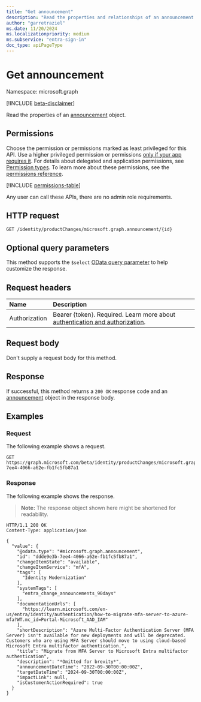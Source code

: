 ```yaml
---
title: "Get announcement"
description: "Read the properties and relationships of an announcement object."
author: "garretraziel"
ms.date: 11/20/2024
ms.localizationpriority: medium
ms.subservice: "entra-sign-in"
doc_type: apiPageType
---
```


# Get announcement

Namespace: microsoft.graph

[!INCLUDE [beta-disclaimer](../../includes/beta-disclaimer.md)]

Read the properties of an [announcement](../resources/announcement.md) object.

## Permissions

Choose the permission or permissions marked as least privileged for this API. Use a higher privileged permission or permissions [only if your app requires it](/graph/permissions-overview#best-practices-for-using-microsoft-graph-permissions). For details about delegated and application permissions, see [Permission types](/graph/permissions-overview#permission-types). To learn more about these permissions, see the [permissions reference](/graph/permissions-reference).

<!-- {
  "blockType": "permissions",
  "name": "announcement-get-permissions"
}
-->
[!INCLUDE [permissions-table](../includes/permissions/announcement-get-permissions.md)]

Any user can call these APIs, there are no admin role requirements.

## HTTP request

<!-- {
  "blockType": "ignored"
}
-->
``` http
GET /identity/productChanges/microsoft.graph.announcement/{id}
```

## Optional query parameters

This method supports the `$select` [OData query parameter](/graph/query-parameters) to help customize the response.

## Request headers

|Name|Description|
|:---|:---|
|Authorization|Bearer {token}. Required. Learn more about [authentication and authorization](/graph/auth/auth-concepts).|

## Request body

Don't supply a request body for this method.

## Response

If successful, this method returns a `200 OK` response code and an [announcement](../resources/announcement.md) object in the response body.

## Examples

### Request

The following example shows a request.
<!-- {
  "blockType": "request",
  "name": "get_announcement"
}
-->
``` http
GET https://graph.microsoft.com/beta/identity/productChanges/microsoft.graph.announcement/ddde9e3b-7ee4-4066-a62e-fb1fc5fb87a1
```

### Response

The following example shows the response.
>**Note:** The response object shown here might be shortened for readability.
<!-- {
  "blockType": "response",
  "truncated": true,
  "@odata.type": "microsoft.graph.announcement"
}
-->
``` http
HTTP/1.1 200 OK
Content-Type: application/json

{
  "value": {
    "@odata.type": "#microsoft.graph.announcement",
    "id": "ddde9e3b-7ee4-4066-a62e-fb1fc5fb87a1",
    "changeItemState": "available",
    "changeItemService": "mfA",
    "tags": [
      "Identity Modernization"
    ],
    "systemTags": [
      "entra_change_announcements_90days"
    ],
    "documentationUrls": [
      "https://learn.microsoft.com/en-us/entra/identity/authentication/how-to-migrate-mfa-server-to-azure-mfa?WT.mc_id=Portal-Microsoft_AAD_IAM"
    ],
    "shortDescription": "Azure Multi-Factor Authentication Server (MFA Server) isn't available for new deployments and will be deprecated. Customers who are using MFA Server should move to using cloud-based Microsoft Entra multifactor authentication.",
    "title": "Migrate from MFA Server to Microsoft Entra multifactor authentication",
    "description": "*Omitted for brevity*",
    "announcementDateTime": "2022-09-30T00:00:00Z",
    "targetDateTime": "2024-09-30T00:00:00Z",
    "impactLink": null,
    "isCustomerActionRequired": true
  }
}
```
